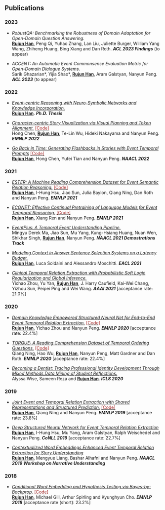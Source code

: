 <h2>Publications</h2>

<h3>2023</h3>

- _RobustQA: Benchmarking the Robustness of Domain Adaptation for Open-Domain Question Answering._ <br/> 
<ins>**Rujun Han**</ins>, Peng Qi, Yuhao Zhang, Lan Liu, Juliette Burger, William Yang Wang, Zhiheng Huang, Bing Xiang and Dan Roth. _**ACL 2023 Findings**_ (to appear)

- _ACCENT: An Automatic Event Commonsense Evaluation Metric for Open-Domain Dialogue Systems._ <br/> 
Sarik Ghazarian*, Yijia Shao*, <ins>**Rujun Han**</ins>, Aram Galstyan, Nanyun Peng. _**ACL 2023**_ (to appear)


<h3>2022</h3>

- _[Event-centric Reasoning with Neuro-Symbolic Networks and Knowledge Incorporation.](https://digitallibrary.usc.edu/asset-management/2A3BF1QKYMJLA)_ <br/> <ins>**Rujun Han**</ins>. _**Ph.D. Thesis**_

- _[Character-centric Story Visualization via Visual Planning and Token Alignment.](https://arxiv.org/abs/2210.08465)_ [<span style="color:brown;">[Code]</span>](https://github.com/sairin1202/VP-CSV) <br/> 
Hong Chen, <ins>**Rujun Han**</ins>, Te-Lin Wu, Hideki Nakayama and Nanyun Peng. _**EMNLP 2022**_

- _[Go Back in Time: Generating Flashbacks in Stories with Event Temporal Prompts](https://arxiv.org/abs/2205.01898)_ [<span style="color:brown;">[Code]</span>](https://github.com/PlusLabNLP/flashback_gen) <br/> 
<ins>**Rujun Han**</ins>, Hong Chen, Yufei Tian and Nanyun Peng. _**NAACL 2022**_ 


<h3>2021</h3>

- _[ESTER: A Machine Reading Comprehension Dataset for Event Semantic Relation Reasoning.](https://arxiv.org/pdf/2104.08350.pdf)_ [<span style="color:brown;">[Code]</span>](https://github.com/PlusLabNLP/ESTER) <br/> 
<ins>**Rujun Han**</ins>, I-Hung Hsu, Jiao Sun, Julia Baylon, Qiang Ning, Dan Roth and Nanyun Peng. _**EMNLP 2021**_ 

- _[ECONET: Effective Continual Pretraining of Language Models for Event Temporal Reasoning.](https://arxiv.org/abs/2012.15283)_ [<span style="color:brown;">[Code]</span>](https://github.com/PlusLabNLP/ECONET) <br/> 
<ins>**Rujun Han**</ins>, Xiang Ren and Nanyun Peng. _**EMNLP 2021**_

- _[EventPlus: A Temporal Event Understanding Pipeline.](https://arxiv.org/abs/2101.04922)_ <br/>
Mingyu Derek Ma, Jiao Sun, Mu Yang, Kung-Hsiang Huang, Nuan Wen, Shikhar Singh, <ins>**Rujun Han**</ins>, Nanyun Peng. _**NAACL 2021 Demostrations Track**_

- _[Modeling Context in Answer Sentence Selection Systems on a Latency Budget.](https://arxiv.org/abs/2101.12093)_ <br/>
<ins>**Rujun Han**</ins>, Luca Soldaini and Alessandro Moschitti. _**EACL 2021**_

- _[Clinical Temporal Relation Extraction with Probabilistic Soft Logic Regularization and Global Inference.](https://arxiv.org/pdf/2012.08790.pdf)_ <br/>
Yichao Zhou, Yu Yan, <ins>**Rujun Han**</ins>, J. Harry Caufield, Kai-Wei Chang, Yizhou Sun, Peipei Ping and Wei Wang. _**AAAI 2021**_ [acceptance rate: 21.0%]

<h3>2020</h3>

- _[Domain Knowledge Empowered Structured Neural Net for End-to-End Event Temporal Relation Extraction.](https://arxiv.org/abs/2009.07373)_ [<span style="color:brown;">[Code]</span>](https://github.com/rujunhan/EMNLP-2020) <br/>
<ins>**Rujun Han**</ins>, Yichao Zhou and Nanyun Peng. _**EMNLP 2020**_ [acceptance rate: 22.4%]

- _[TORQUE: A Reading Comprehension Dataset of Temporal Ordering Questions.](https://arxiv.org/abs/2005.00242)_ [<span style="color:brown;">[Code]</span>](https://github.com/rujunhan/TORQUE) <br/>
Qiang Ning, Hao Wu, <ins>**Rujun Han**</ins>, Nanyun Peng, Matt Gardner and Dan Roth. _**EMNLP 2020**_ [acceptance rate: 22.4%]

- _[Becoming a Dentist: Tracing Professional Identity Development Through Mixed Methods Data Mining of Student Reflections.](https://repository.isls.org/handle/1/6650)_ <br/>
Alyssa Wise, Sameen Reza and <ins>**Rujun Han**</ins>. _**ICLS 2020**_

<h3>2019</h3>

- _[Joint Event and Temporal Relation Extraction with Shared Representations and Structured Prediction.](https://www.aclweb.org/anthology/D19-1041)_ [<span style="color:brown;">[Code]</span>](https://github.com/rujunhan/EMNLP-2019) <br/> 
<ins>**Rujun Han**</ins>, Qiang Ning and Nanyun Peng. _**EMNLP 2019**_ [acceptance rate: 23.8%]

- _[Deep Structured Neural Network for Event Temporal Relation Extraction](https://www.aclweb.org/anthology/K19-1062)_ <br/>
<ins>**Rujun Han**</ins>, I-Hung Hsu, Mu Yang, Aram Galstyan, Ralph Weischedel and Nanyun Peng. _**CoNLL 2019**_ [acceptance rate: 22.7%]

- _[Contextualized Word Embeddings Enhanced Event Temporal Relation Extraction for Story Understanding](https://arxiv.org/abs/1904.11942)_ <br/>
<ins>**Rujun Han**</ins>, Mengyue Liang, Bashar Alhafni and Nanyun Peng. _**NAACL 2019 Workshop on Narrative Understanding**_

<h3>2018</h3>

- _[Conditional Word Embedding and Hypothesis Testing via Bayes-by-Backprop](http://aclweb.org/anthology/D18-1527)._ [<span style="color:brown;">[Code]</span>](https://github.com/rujunhan/ConditionalEmbeddings) <br/>
<ins>**Rujun Han**</ins>, Michael Gill, Arthur Spirling and Kyunghyun Cho. _**EMNLP 2018**_ [acceptance rate (short): 23.2%]
